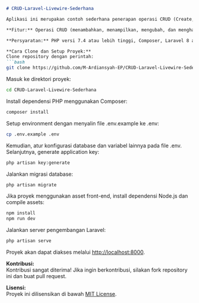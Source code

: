 ```markdown
# CRUD-Laravel-Livewire-Sederhana

Aplikasi ini merupakan contoh sederhana penerapan operasi CRUD (Create, Read, Update, Delete) menggunakan Laravel dan Livewire. Proyek ini dibuat untuk membantu pemahaman dasar tentang bagaimana mengintegrasikan Laravel dengan Livewire guna membangun aplikasi web interaktif.

**Fitur:** Operasi CRUD (menambahkan, menampilkan, mengubah, dan menghapus data), update UI secara real-time dengan Livewire, dan struktur kode yang bersih sehingga mudah untuk dipelajari dan dikembangkan lebih lanjut.

**Persyaratan:** PHP versi 7.4 atau lebih tinggi, Composer, Laravel 8 atau lebih tinggi, serta Node.js dan npm (jika ingin meng-compile asset front-end).

**Cara Clone dan Setup Proyek:**  
Clone repository dengan perintah:  
```bash
git clone https://github.com/M-Ardiansyah-EP/CRUD-Laravel-Livewire-Sederhana.git
```  
Masuk ke direktori proyek:  
```bash
cd CRUD-Laravel-Livewire-Sederhana
```  
Install dependensi PHP menggunakan Composer:  
```bash
composer install
```  
Setup environment dengan menyalin file .env.example ke .env:  
```bash
cp .env.example .env
```  
Kemudian, atur konfigurasi database dan variabel lainnya pada file .env. Selanjutnya, generate application key:  
```bash
php artisan key:generate
```  
Jalankan migrasi database:  
```bash
php artisan migrate
```  
Jika proyek menggunakan asset front-end, install dependensi Node.js dan compile assets:  
```bash
npm install
npm run dev
```  
Jalankan server pengembangan Laravel:  
```bash
php artisan serve
```  
Proyek akan dapat diakses melalui [http://localhost:8000](http://localhost:8000).

**Kontribusi:**  
Kontribusi sangat diterima! Jika ingin berkontribusi, silakan fork repository ini dan buat pull request.

**Lisensi:**  
Proyek ini dilisensikan di bawah [MIT License](https://opensource.org/licenses/MIT).
```
